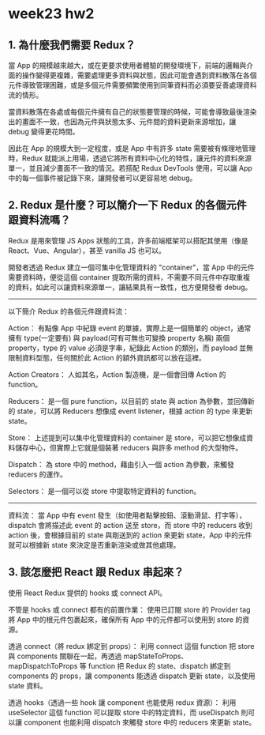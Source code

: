 # week23 hw2
## 1. 為什麼我們需要 Redux？
當 App 的規模越來越大，或在更要求使用者體驗的開發環境下，前端的邏輯與介面的操作變得更複雜，需要處理更多資料與狀態，因此可能會遇到資料散落在各個元件導致管理困難，或是多個元件需要頻繁使用到同筆資料而必須要妥善處理資料流的情形。

當資料散落在各處或每個元件擁有自己的狀態要管理的時候，可能會導致最後渲染出的畫面不一致，也因為元件與狀態太多、元件間的資料更新來源增加，讓 debug 變得更花時間。

因此在 App 的規模大到一定程度，或是 App 中有許多 state 需要被有條理地管理時，Redux 就能派上用場，透過它將所有資料中心化的特性，讓元件的資料來源單一，並且減少畫面不一致的情況。若搭配 Redux DevTools 使用，可以讓 App 中的每一個事件被記錄下來，讓開發者可以更容易地 debug。

## 2. Redux 是什麼？可以簡介一下 Redux 的各個元件跟資料流嗎？
Redux 是用來管理 JS Apps 狀態的工具，許多前端框架可以搭配其使用（像是 React、Vue、Angular），甚至 vanilla JS 也可以。

開發者透過 Redux 建立一個可集中化管理資料的 "container"，當 App 中的元件需要資料時，便從這個 container 提取所需的資料，不需要不同元件中存取重複的資料，如此可以讓資料來源單一，讓結果具有一致性，也方便開發者 debug。

---

以下簡介 Redux 的各個元件跟資料流：

Action：
有點像 App 中紀錄 event 的單據，實際上是一個簡單的 object，通常擁有 type(一定要有) 與 payload(可有可無也可變換 property 名稱) 兩個 property，type 的 value 必須是字串，紀錄此 Action 的類別，而 payload 並無限制資料型態，任何關於此 Action 的額外資訊都可以放在這裡。

Action Creators：
人如其名，Action 製造機，是一個會回傳 Action 的 function。

Reducers：
是一個 pure function，以目前的 state 與 action 為參數，並回傳新的 state，可以將 Reducers 想像成 event listener，根據 action 的 type 來更新 state。

Store：
上述提到可以集中化管理資料的 container 是 store，可以把它想像成資料儲存中心，但實際上它就是個裝著 reducers 與許多 method 的大型物件。

Dispatch：
為 store 中的 method，藉由引入一個 action 為參數，來觸發 reducers 的運作。

Selectors：
是一個可以從 store 中提取特定資料的 function。

---

資料流：
當 App 中有 event 發生（如使用者點擊按鈕、滾動滑鼠、打字等），dispatch 會將描述此 event 的 action 送至 store，而 store 中的 reducers 收到 action 後，會根據目前的 state 與剛送到的 action 來更新 state，App 中的元件就可以根據新 state 來決定是否重新渲染或做其他處理。


## 3. 該怎麼把 React 跟 Redux 串起來？
使用 React Redux 提供的 hooks 或 connect API。

不管是 hooks 或 connect 都有的前置作業：
使用已訂閱 store 的 Provider tag 將 App 中的根元件包裹起來，確保所有 App 中的元件都可以使用到 store 的資源。

透過 connect（將 redux 綁定到 props）：
利用 connect 這個 function 把 store 與 components 關聯在一起，再透過 mapStateToProps、mapDispatchToProps 等 function 把 Redux 的 state、dispatch 綁定到 components 的 props，讓 components 能透過 dispatch 更新 state，以及使用 state 資料。

透過 hooks（透過一些 hook 讓 component 也能使用 redux 資源）：
利用 useSelector 這個 function 可以提取 store 中的特定資料，而 useDispatch 則可以讓 component 也能利用 dispatch 來觸發 store 中的 reducers 來更新 state。